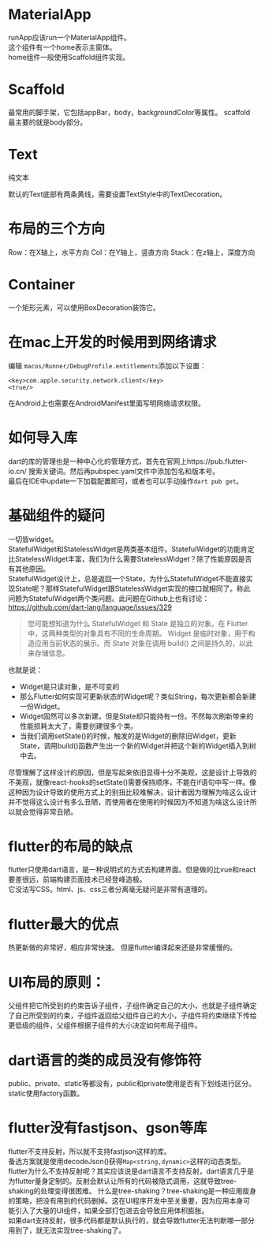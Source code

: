 # MaterialApp
runApp应该run一个MaterialApp组件。  
这个组件有一个home表示主窗体。  
home组件一般使用Scaffold组件实现。
# Scaffold
最常用的脚手架，它包括appBar，body，backgroundColor等属性。
scaffold最主要的就是body部分。  
# Text
纯文本

默认的Text底部有两条黄线，需要设置TextStyle中的TextDecoration。  

# 布局的三个方向
Row：在X轴上，水平方向
Col：在Y轴上，竖直方向
Stack：在z轴上，深度方向

# Container
一个矩形元素，可以使用BoxDecoration装饰它。  
# 在mac上开发的时候用到网络请求
编辑 `macos/Runner/DebugProfile.entitlements`添加以下设置： 
    
    <key>com.apple.security.network.client</key>
    <true/>

在Android上也需要在AndroidManifest里面写明网络请求权限。  
# 如何导入库
dart的库的管理也是一种中心化的管理方式，首先在官网上https://pub.flutter-io.cn/ 搜索关键词。然后再pubspec.yaml文件中添加包名和版本号。  
最后在IDE中update一下加载配置即可，或者也可以手动操作`dart pub get`。  


# 基础组件的疑问
一切皆widget。  
StatefulWidget和StatelessWidget是两类基本组件。StatefulWidget的功能肯定比StatelessWidget丰富，我们为什么需要StatelessWidget？除了性能原因是否有其他原因。  
StatefulWidget设计上，总是返回一个State<XXXX>，为什么StatefulWidget不能直接实现State<XXXX>呢？那样StatefulWidget跟StatelessWidget实现的接口就相同了。称此问题为StatefulWidget两个类问题。此问题在Github上也有讨论：https://github.com/dart-lang/language/issues/329

> 您可能想知道为什么 StatefulWidget 和 State 是独立的对象。在 Flutter 中，这两种类型的对象具有不同的生命周期。 Widget 是临时对象，用于构造应用当前状态的展示。而 State 对象在调用 build() 之间是持久的，以此来存储信息。  

也就是说：
* Widget是只读对象，是不可变的
* 那么Flutter如何实现可更新状态的Widget呢？类似String，每次更新都会新建一份Widget。  
* Widget固然可以多次新建，但是State却只能持有一份。不然每次刷新带来的性能损耗太大了，需要创建很多个类。  
* 当我们调用setState()的时候，触发的是Widget的删除旧Widget，更新State，调用build()函数产生出一个新的Widget并把这个新的Widget插入到树中去。  


尽管理解了这样设计的原因，但是写起来依旧显得十分不美观，这是设计上导致的不美观，就像react-hooks的setState()需要保持顺序，不能在if语句中写一样。像这种因为设计导致的使用方式上的别扭比较难解决，设计者因为理解为啥这么设计并不觉得这么设计有多么丑陋，而使用者在使用的时候因为不知道为啥这么设计所以就会觉得非常丑陋。  
# flutter的布局的缺点
flutter只使用dart语言，是一种说明式的方式去构建界面。但是做的比vue和react要差很远，前端构建页面技术已经登峰造极。  
它没法写CSS。html、js、css三者分离毫无疑问是非常有道理的。 


# flutter最大的优点
热更新做的非常好，相应非常快速。
但是flutter编译起来还是非常缓慢的。  



# UI布局的原则：
父组件把它所受到的约束告诉子组件，子组件确定自己的大小，也就是子组件确定了自己所受到的约束，子组件返回给父组件自己的大小，子组件将约束继续下传给更低级的组件，父组件根据子组件的大小决定如何布局子组件。  

# dart语言的类的成员没有修饰符
public、private、static等都没有，public和private使用是否有下划线进行区分。static使用factory函数。  

# flutter没有fastjson、gson等库
flutter不支持反射，所以就不支持fastjson这样的库。  
备选方案就是使用decodeJson()获得`Map<string,dynamic>`这样的动态类型。  
flutter为什么不支持反射呢？其实应该说是dart语言不支持反射，dart语言几乎是为flutter量身定制的。反射会默认让所有的代码被隐式调用，这就导致tree-shaking的处理变得很困难。 
什么是tree-shaking？tree-shaking是一种应用瘦身的策略，把没有用到的代码删掉。这在UI程序开发中至关重要，因为应用本身可能引入了大量的UI组件，如果全部打包进去会导致应用体积膨胀。  
如果dart支持反射，很多代码都是默认执行的，就会导致flutter无法判断哪一部分用到了，就无法实现tree-shaking了。  



